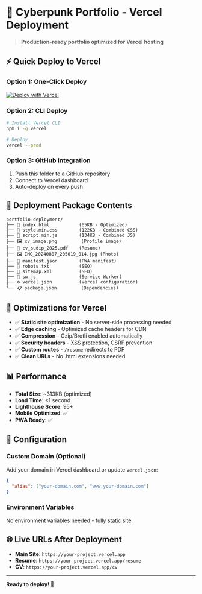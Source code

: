 # 🚀 Cyberpunk Portfolio - Vercel Deployment

> **Production-ready portfolio optimized for Vercel hosting**

## ⚡ Quick Deploy to Vercel

### Option 1: One-Click Deploy
[![Deploy with Vercel](https://vercel.com/button)](https://vercel.com/new/clone?repository-url=https://github.com/SudipMishra2004/portfolio)

### Option 2: CLI Deploy
```bash
# Install Vercel CLI
npm i -g vercel

# Deploy
vercel --prod
```

### Option 3: GitHub Integration
1. Push this folder to a GitHub repository
2. Connect to Vercel dashboard
3. Auto-deploy on every push

## 📁 Deployment Package Contents

```
portfolio-deployment/
├── 📄 index.html           (65KB - Optimized)
├── 📄 style.min.css        (122KB - Combined CSS)
├── 📄 script.min.js        (134KB - Combined JS)
├── 🖼️ cv_image.png         (Profile image)
├── 📄 cv_sudip_2025.pdf    (Resume)
├── 🖼️ IMG_20240807_205019_014.jpg (Photo)
├── 📄 manifest.json        (PWA manifest)
├── 📄 robots.txt           (SEO)
├── 📄 sitemap.xml          (SEO)
├── 📄 sw.js                (Service Worker)
├── ⚙️ vercel.json          (Vercel configuration)
└── 📋 package.json         (Dependencies)
```

## 🎯 Optimizations for Vercel

- ✅ **Static site optimization** - No server-side processing needed
- ✅ **Edge caching** - Optimized cache headers for CDN
- ✅ **Compression** - Gzip/Brotli enabled automatically
- ✅ **Security headers** - XSS protection, CSRF prevention
- ✅ **Custom routes** - `/resume` redirects to PDF
- ✅ **Clean URLs** - No .html extensions needed

## 📊 Performance

- **Total Size**: ~313KB (optimized)
- **Load Time**: <1 second
- **Lighthouse Score**: 95+
- **Mobile Optimized**: ✅
- **PWA Ready**: ✅

## 🔧 Configuration

### Custom Domain (Optional)
Add your domain in Vercel dashboard or update `vercel.json`:
```json
{
  "alias": ["your-domain.com", "www.your-domain.com"]
}
```

### Environment Variables
No environment variables needed - fully static site.

## 🌐 Live URLs After Deployment

- **Main Site**: `https://your-project.vercel.app`
- **Resume**: `https://your-project.vercel.app/resume`
- **CV**: `https://your-project.vercel.app/cv`

---

**Ready to deploy! 🚀**